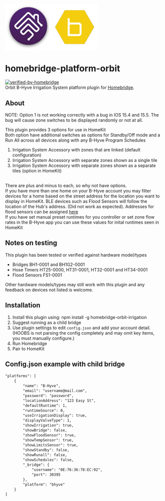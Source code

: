 <p align="left">
 <img width="300" src="logo/homebridge-bhyve.png" />
</p>

# homebridge-platform-orbit
[![verified-by-homebridge](https://badgen.net/badge/homebridge/verified/purple)](https://github.com/homebridge/homebridge/wiki/Verified-Plugins)
<br>Orbit B-Hyve Irrigation System platform plugin for [Homebridge](https://github.com/nfarina/homebridge).

## About
NOTE: Option 1 is not working correctly with a bug in IOS 15.4 and 15.5. The bug will cause zone switches to be displayed randomly or not at all.

This plugin provides 3 options for use in HomeKit<br>Both option have additional switches as options for Standby/Off mode and a Run All across all devices along with any B-Hyve Program Schedules
1.	Irrigation System Accessory with zones that are linked (default configuration)
2.	Irrigation System Accessory with separate zones shown as a single tile 
3.	Irrigation System Accessory with separate zones shown as a separate tiles (option in HomeKit)

<br> There are plus and minus to each, so why not have options.
<br> If you have more than one home on your B-Hyve account you may filter devices for a home based on the street address for the location you want to display in HomeKit. BLE devices such as Flood Sensors will follow the location of the Hub's address. (Did not work as expected). Addresses for flood sensors can be assigned [here](https://techsupport.orbitbhyve.com)
<br> If you have set manual preset runtimes for you controller or set zone flow rates in the B-Hyve app you can use these values for inital runtimes seen in HomeKit

## Notes on testing

This plugin has been tested or verified against hardware model/types
- Bridges BH1-0001 and BH1G2-0001 
- Hose Timers HT25-0000, HT31-0001, HT32-0001 and HT34-0001
- Flood Sensors FS1-0001

Other hardware models/types may still work with this plugin and any feedback on devices not listed is welcome.

## Installation
1. Install this plugin using: npm install -g homebridge-orbit-irrigation
2. Suggest running as a child bridge	
3. Use plugin settings to edit ``config.json`` and add your account detail. (HOOBS is not parsing the config completely and may omit key items, you must manually configure.)
4. Run Homebridge
5. Pair to HomeKit

## Config.json example with child bridge
```
"platforms": [
	{
		"name": "B-Hyve",
		"email": "username@mail.com",
		"password": "password",
		"locationAddress": "123 Easy St",
		"defaultRuntime": 1,
		"runtimeSource": 0,
		"useIrrigationDisplay": true,
		"displayValveType": 1,
		"showIrrigation": true,
		"showBridge": false,
		"showFloodSensor": true,
		"showTempSensor": true,
		"showLimitsSensor": true,
		"showStandby": false,
		"showRunall": false,
		"showSchedules": false,
		"_bridge": {
			"username": "0E:76:36:78:EC:92",
			"port": 30395
		},
		"platform": "bhyve"
	}
]
```